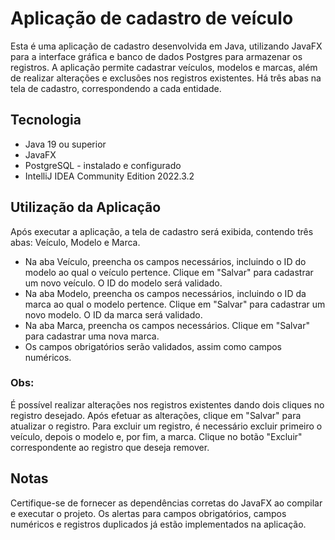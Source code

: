 # Aplicação de cadastro de veículo

Esta é uma aplicação de cadastro desenvolvida em Java, 
utilizando JavaFX para a interface gráfica e banco de dados Postgres 
para armazenar os registros. A aplicação permite cadastrar veículos, 
modelos e marcas, além de realizar alterações e exclusões nos 
registros existentes. Há três abas na tela de cadastro, correspondendo 
a cada entidade.

## Tecnologia
* Java 19 ou superior
* JavaFX
* PostgreSQL - instalado e configurado
* IntelliJ IDEA Community Edition 2022.3.2

## Utilização da Aplicação
Após executar a aplicação, a tela de cadastro será exibida, 
contendo três abas: Veículo, Modelo e Marca.
* Na aba Veículo, preencha os campos necessários, incluindo o ID do
  modelo ao qual o veículo pertence. Clique em "Salvar" para cadastrar
  um novo veículo. O ID do modelo será validado.
* Na aba Modelo, preencha os campos necessários, incluindo o ID da 
marca ao qual o modelo pertence. Clique em "Salvar" para cadastrar 
um novo modelo. O ID da marca será validado.
* Na aba Marca, preencha os campos necessários. Clique em "Salvar" para cadastrar 
uma nova marca. 
* Os campos obrigatórios serão validados, assim como campos numéricos.

### Obs:
É possível realizar alterações nos registros existentes dando dois 
cliques no registro desejado. Após efetuar as alterações, clique em 
"Salvar" para atualizar o registro.
Para excluir um registro, é necessário excluir primeiro o veículo, 
depois o modelo e, por fim, a marca. Clique no botão "Excluir" 
correspondente ao registro que deseja remover.
## Notas
Certifique-se de fornecer as dependências corretas do JavaFX ao 
compilar e executar o projeto.
Os alertas para campos obrigatórios, campos numéricos e registros 
duplicados já estão implementados na aplicação.




